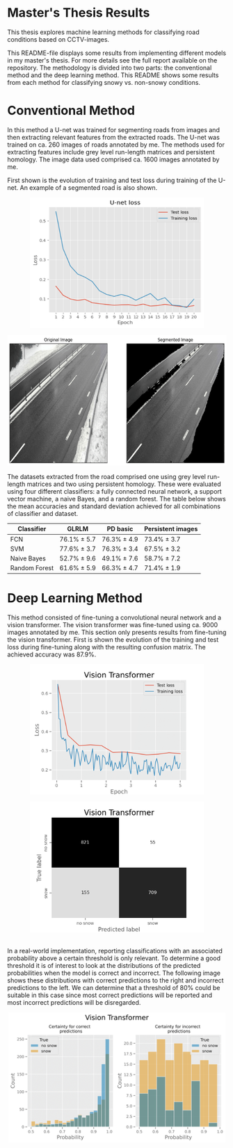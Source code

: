 # Master's Thesis Results

This thesis explores machine learning methods for classifying road conditions based on CCTV-images. <br>

This README-file displays some results from implementing different models in my master's thesis. For more details see the full report available on the repository. The methodology is divided into two parts: the conventional method and the deep learning method. This README shows some results from each method for classifying snowy vs. non-snowy conditions. <br>

# Conventional Method

In this method a U-net was trained for segmenting roads from images and then extracting relevant features from the extracted roads. The U-net was trained on ca. 260 images of roads annotated by me. The methods used for extracting features include grey level run-length matrices and persistent homology. The image data used comprised ca. 1600 images annotated by me. <br>

First shown is the evolution of training and test loss during training of the U-net. An example of a segmented road is also shown.
<p align="center">
<img src="images/seg_loss-1.png" width="400" height="300">
</p>

<p align="center">
<img src="images/segmentation_ex-1.png" width="600" height="300">
</p>

The datasets extracted from the road comprised one using grey level run-length matrices and two using persistent homology. These were evaluated using four different classifiers: a fully connected neural network, a support vector machine, a naive Bayes, and a random forest. The table below shows the mean accuracies and standard deviation achieved for all combinations of classifier and dataset.

| Classifier    | GLRLM            | PD basic          | Persistent images   |
|---------------|------------------|-------------------|---------------------|
| FCN           | 76.1% ± 5.7      | 76.3% ± 4.9       | 73.4% ± 3.7         |
| SVM           | 77.6% ± 3.7      | 76.3% ± 3.4       | 67.5% ± 3.2         |
| Naive Bayes   | 52.7% ± 9.6      | 49.1% ± 7.6       | 58.7% ± 7.2         |
| Random Forest | 61.6% ± 5.9      | 66.3% ± 4.7       | 71.4% ± 1.9         |

# Deep Learning Method

This method consisted of fine-tuning a convolutional neural network and a vision transformer. The vision transformer was fine-tuned using ca. 9000 images annotated by me. This section only presents results from fine-tuning the vision transformer. First is shown the evolution of the training and test loss during fine-tuning along with the resulting confusion matrix. The achieved accuracy was 87.9%. <br>

<p align="center">
<img src="images/snow_ViT_loss-1.png" width="400" height="300">
</p>

<p align="center">
<img src="images/snow_ViT_conf.png" width="400" height="300">
</p>

<br>
In a real-world implementation, reporting classifications with an associated probability above a certain threshold is only relevant. To determine a good threshold it is of interest to look at the distributions of the predicted probabilities when the model is correct and incorrect. The following image shows these distributions with correct predictions to the right and incorrect predictions to the left. We can determine that a threshold of 80% could be suitable in this case since most correct predictions will be reported and most incorrect predictions will be disregarded.

<p align="center">
<img src="images/snow_ViT_probs-1.png" width="500" height="300">
</p>
